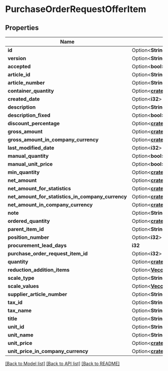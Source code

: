 # PurchaseOrderRequestOfferItem

## Properties

Name | Type | Description | Notes
------------ | ------------- | ------------- | -------------
**id** | Option<**String**> |  | [optional]
**version** | Option<**String**> |  | [optional]
**accepted** | Option<**bool**> |  | [optional]
**article_id** | Option<**String**> |  | [optional]
**article_number** | Option<**String**> |  | [optional]
**container_quantity** | Option<[**crate::models::custom_attribute_definition::AttributeType**](decimal.md)> |  | [optional]
**created_date** | Option<**i32**> |  | [optional]
**description** | Option<**String**> |  | [optional]
**description_fixed** | Option<**bool**> |  | [optional]
**discount_percentage** | Option<[**crate::models::custom_attribute_definition::AttributeType**](decimal.md)> |  | [optional]
**gross_amount** | Option<[**crate::models::custom_attribute_definition::AttributeType**](decimal.md)> |  | [optional]
**gross_amount_in_company_currency** | Option<[**crate::models::custom_attribute_definition::AttributeType**](decimal.md)> |  | [optional]
**last_modified_date** | Option<**i32**> |  | [optional]
**manual_quantity** | Option<**bool**> |  | [optional]
**manual_unit_price** | Option<**bool**> |  | [optional]
**min_quantity** | Option<[**crate::models::custom_attribute_definition::AttributeType**](decimal.md)> |  | [optional]
**net_amount** | Option<[**crate::models::custom_attribute_definition::AttributeType**](decimal.md)> |  | [optional]
**net_amount_for_statistics** | Option<[**crate::models::custom_attribute_definition::AttributeType**](decimal.md)> |  | [optional]
**net_amount_for_statistics_in_company_currency** | Option<[**crate::models::custom_attribute_definition::AttributeType**](decimal.md)> |  | [optional]
**net_amount_in_company_currency** | Option<[**crate::models::custom_attribute_definition::AttributeType**](decimal.md)> |  | [optional]
**note** | Option<**String**> |  | [optional]
**ordered_quantity** | Option<[**crate::models::custom_attribute_definition::AttributeType**](decimal.md)> |  | [optional]
**parent_item_id** | Option<**String**> |  | [optional]
**position_number** | Option<**i32**> |  | [optional]
**procurement_lead_days** | **i32** |  | 
**purchase_order_request_item_id** | Option<**i32**> |  | [optional]
**quantity** | Option<[**crate::models::custom_attribute_definition::AttributeType**](decimal.md)> |  | [optional]
**reduction_addition_items** | Option<[**Vec<crate::models::ReductionAdditionItem>**](reductionAdditionItem.md)> |  | [optional]
**scale_type** | Option<**String**> |  | [optional]
**scale_values** | Option<[**Vec<crate::models::PurchaseOrderRequestOfferItemScaleValue>**](purchaseOrderRequestOfferItemScaleValue.md)> |  | [optional]
**supplier_article_number** | Option<**String**> |  | [optional]
**tax_id** | Option<**String**> |  | [optional]
**tax_name** | Option<**String**> |  | [optional]
**title** | Option<**String**> |  | [optional]
**unit_id** | Option<**String**> |  | [optional]
**unit_name** | Option<**String**> |  | [optional]
**unit_price** | Option<[**crate::models::custom_attribute_definition::AttributeType**](decimal.md)> |  | [optional]
**unit_price_in_company_currency** | Option<[**crate::models::custom_attribute_definition::AttributeType**](decimal.md)> |  | [optional]

[[Back to Model list]](../README.md#documentation-for-models) [[Back to API list]](../README.md#documentation-for-api-endpoints) [[Back to README]](../README.md)



